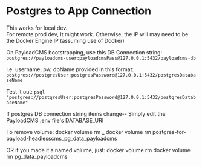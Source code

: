 
# Postgres to App Connection


This works for local dev.  
For remote prod dev, It might work.  Otherwise, the IP will may need to be the Docker Engine IP (assuming use of Docker)

On PayloadCMS bootstrapping, use this DB Connection string:
`postgres://payloadcms-user:payloadcmsPass@127.0.0.1:5432/payloadcms-db`

i.e. username, pw, dbName provided in this format:
`postgres://postgresUser:postgresPassword@127.0.0.1:5432/postgresDatabaseName`

Test it out: `psql "postgres://postgresUser:postgresPassword@127.0.0.1:5432/postgresDatabaseName"`

If postgres DB connection string items change-- Simply edit the PayloadCMS .env file's DATABASE_URI

To remove volume:
docker volume rm <DirName>_<volumeDirName>
docker volume rm postgres-for-payload-headlesscms_pg_data_payloadcms

OR if you made it a named volume, just:
docker volume rm <volumeDirName>
docker volume rm pg_data_payloadcms